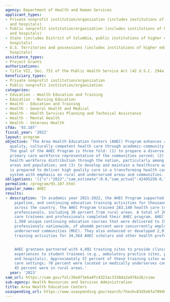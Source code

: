 ```yaml
---
agency: Department of Health and Human Services
applicant_types:
- Private nonprofit institution/organization (includes institutions of higher education
  and hospitals)
- Public nonprofit institution/organization (includes institutions of higher education
  and hospitals)
- State (includes District of Columbia, public institutions of higher education and
  hospitals)
- U.S. Territories and possessions (includes institutions of higher education and
  hospitals)
assistance_types:
- Project Grants
authorizations:
- Title VII, Sec. 751 of the Public Health Service Act (42 U.S.C. 294a).
beneficiary_types:
- Private nonprofit institution/organization
- Public nonprofit institution/organization
categories:
- Education - Health Education and Training
- Education - Nursing Education
- Health - Education and Training
- Health - General Health and Medical
- Health - Health Services Planning and Technical Assistance
- Health - Mental Health
- Health - Veterans Health
cfda: '93.107'
fiscal_year: '2022'
layout: program
objective: 'The Area Health Education Centers (AHEC) Program enhances access to high
  quality, culturally competent health care through academic-community partnerships.
  The goal of the AHEC Program is three fold: (1) to prepare a diverse, culturally-competent
  primary care workforce representative of the communities served; (2) to improve
  health workforce distribution through the nation, particularly among rural and underserved
  areas and population; and (3) to develop and maintain a healthcare workforce that
  is prepared to deliver high quality care in a transforming health care delivery
  system with emphasis on rural and underserved areas and communities.'
obligations: '[{"x":"2022","sam_estimate":0.0,"sam_actual":42495250.0,"usa_spending_actual":42404606.73},{"x":"2023","sam_estimate":44311340.0,"sam_actual":0.0,"usa_spending_actual":22289043.23},{"x":"2024","sam_estimate":47857244.0,"sam_actual":0.0,"usa_spending_actual":0.0}]'
permalink: /program/93.107.html
popular_name: AHEC
results:
- description: 'In academic year 2021-2022, the AHEC Program supported pre-pipeline,
    pipeline, and continuing education training activities for thousands of trainees
    across the country. The AHEC Program trained 283,140 health care trainees and
    professionals, including 30 percent from rural areas. A total of 266,344 health
    care trainees and professionals completed their AHEC program. AHEC awardees implemented
    1,560 unique continuing education courses that were delivered to 150,349 participating
    professionals nationwide, of whom46 percent were concurrently employed in medically
    underserved communities (MUC). They also enhanced or developed 2,972 courses and
    training activities for 34,564 AHEC scholars and other health professionals.


    AHEC grantees partnered with 4,892 training sites to provide clinical training
    experiences to student trainees (e.g., ambulatory practice sites, physician offices,
    and hospitals). Approximately 57 percent of these training sites were primary
    care settings; 70 percent were located in medically underserves communities; and
    45 percent were in rural areas.'
  year: '2023'
sam_url: https://sam.gov/fal/26edf3e6adfc4323ac3338da2a978a16/view
sub-agency: Health Resources and Services Administration
title: Area Health Education Centers
usaspending_url: https://www.usaspending.gov/search/?hash=83d5e6fa70940631bac900e4c6ddd668
---
```

